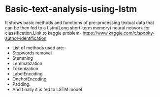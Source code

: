 # Basic-text-analysis-using-lstm
It shows basic methods and functions of pre-processing textual data that can be then fed to a Lstm(Long short-term memory) neural network for classification.Link to kaggle problem- https://www.kaggle.com/c/spooky-author-identification
* List of methods used are:-
* Stopwords removel
* Stemming
* Lemmatization
* Tokenization
* LabelEncoding
* OnehotEncoding
* Padding.
* And finally it is fed to LSTM model
